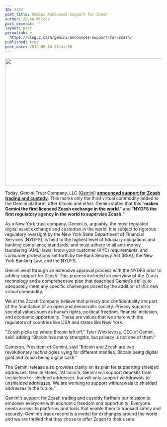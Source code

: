 ```yaml
---
ID: 3107
post_title: Gemini Announces Support for Zcash
author: Zooko Wilcox
post_excerpt: ""
layout: post
permalink: >
  https://blog.z.cash/gemini-announces-support-for-zcash/
published: true
post_date: 2018-05-14 13:43:58
---
```

<img class="aligncenter size-full wp-image-3108" src="https://blog.z.cash/wp-content/uploads/2018/05/Gemini.png" alt="" width="1320" height="410" />

<span style="font-weight: 400;">Today, Gemini Trust Company, LLC (</span><a href="http://gemini.com"><span style="font-weight: 400;">Gemini</span></a><span style="font-weight: 400;">) </span><a href="https://gemini.com/blog/gemini-is-now-the-worlds-first-licensed-zcash-exchange/"><b>announced support for Zcash trading and custody</b></a><span style="font-weight: 400;">. This marks only the third virtual commodity added to the Gemini platform, after bitcoin and ether. Gemini states that this “<strong>makes Gemini the first licensed Zcash exchange in the world</strong>,” and “<strong>NYDFS the first regulatory agency in the world to supervise Zcash.</strong>”</span>

<span style="font-weight: 400;">As a New York trust company, Gemini is, arguably, the most regulated digital asset exchange and custodian in the world. It is subject to rigorous regulatory oversight by the New York State Department of Financial Services (NYDFS), is held to the highest level of fiduciary obligations and banking compliance standards, and must adhere to all anti-money laundering (AML) laws, know your customer (KYC) requirements, and consumer protections set forth by the Bank Secrecy Act (BSA), the New York Banking Law, and the NYDFS.</span>

<span style="font-weight: 400;">Gemini went through an extensive approval process with the NYDFS prior to adding support for Zcash. This process included an overview of the Zcash technology and a comprehensive plan that described Gemini’s ability to adequately meet any specific challenges posed by the addition of this new virtual commodity.</span>

<span style="font-weight: 400;">We at the Zcash Company believe that privacy and confidentiality are part of the foundation of an open and democratic society. Privacy supports societal values such as human rights, political freedom, financial inclusion, and economic opportunity. These are values that we share with the regulators of countries like USA and states like New York.</span>

<span style="font-weight: 400;">"Zcash picks up where Bitcoin left off," Tyler Winklevoss, CEO of Gemini, said, adding “Bitcoin has many strengths, but privacy is not one of them.”</span>

<span style="font-weight: 400;">Cameron, President of Gemini, said “Bitcoin and Zcash are two revolutionary technologies vying for different mantles, Bitcoin being digital gold and Zcash being digital cash."</span>

<span style="font-weight: 400;">The Gemini release also provides clarity on its plan for supporting shielded addresses. Gemini states, “At launch, Gemini will support deposits from unshielded or shielded addresses, but will only support withdrawals to unshielded addresses. We are working to support withdrawals to shielded addresses in the future.”</span>

<span style="font-weight: 400;">Gemini’s support for Zcash trading and custody furthers our mission to empower everyone with economic freedom and opportunity. Everyone needs access to platforms and tools that enable them to transact safely and securely. Gemini’s track record is a model for exchanges around the world and we are thrilled that they chose to offer Zcash to their users.</span>